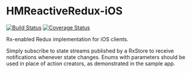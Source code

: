 # HMReactiveRedux-iOS

[![Build Status](https://travis-ci.org/protoman92/HMReactiveRedux-Swift.svg?branch=master)](https://travis-ci.org/protoman92/HMReactiveRedux-Swift)
[![Coverage Status](https://coveralls.io/repos/github/protoman92/HMReactiveRedux-Swift/badge.svg?branch=master)](https://coveralls.io/github/protoman92/HMReactiveRedux-Swift?branch=master)

Rx-enabled Redux implementation for iOS clients.

Simply subscribe to state streams published by a RxStore<Value> to receive notifications whenever state changes.
Enums with parameters should be used in place of action creators, as demonstrated in the sample app.
